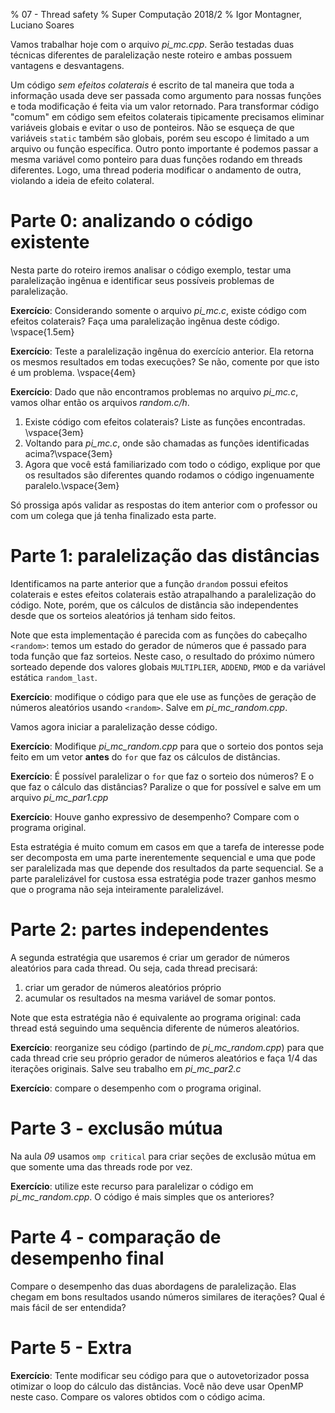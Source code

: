 % 07 - Thread safety
% Super Computação 2018/2
% Igor Montagner, Luciano Soares

Vamos trabalhar hoje com o arquivo *pi_mc.cpp*. Serão testadas duas técnicas diferentes de paralelização neste roteiro e ambas possuem vantagens e desvantagens.

Um código *sem efeitos colaterais* é escrito de tal maneira que toda a informação usada deve ser passada como argumento para nossas funções e toda modificação é feita via um valor retornado. Para transformar código "comum" em código sem efeitos colaterais tipicamente precisamos eliminar variáveis globais e evitar o uso de ponteiros. Não se esqueça de que variáveis `static` também são globais, porém seu escopo é limitado a um arquivo ou função específica. Outro ponto importante é podemos passar a mesma variável como ponteiro para duas funções rodando em threads diferentes. Logo, uma thread poderia modificar o andamento de outra, violando a ideia de efeito colateral. 

# Parte 0: analizando o código existente

Nesta parte do roteiro iremos analisar o código exemplo, testar uma paralelização ingênua e identificar seus possíveis problemas de paralelização.

**Exercício**: Considerando somente o arquivo *pi_mc.c*, existe código com  efeitos colaterais? Faça uma paralelização ingênua deste código. \vspace{1.5em}

**Exercício**: Teste a paralelização ingênua do exercício anterior. Ela retorna os mesmos resultados em todas execuções? Se não, comente por que isto é um problema. \vspace{4em}

**Exercício**: Dado que não encontramos problemas no arquivo *pi_mc.c*, vamos olhar então os arquivos *random.c/h*. 

1. Existe código com efeitos colaterais? Liste as funções encontradas. \vspace{3em}
2. Voltando para *pi_mc.c*, onde são chamadas as funções identificadas acima?\vspace{3em}
3. Agora que você está familiarizado com todo o código, explique por que os resultados são diferentes quando rodamos o código ingenuamente paralelo.\vspace{3em}

Só prossiga após validar as respostas do item anterior com o professor ou com um colega que já tenha finalizado esta parte.

# Parte 1: paralelização das distâncias

Identificamos na parte anterior que a função `drandom` possui efeitos colaterais e estes efeitos colaterais estão atrapalhando a paralelização do código. Note, porém, que os cálculos de distância são independentes desde que os sorteios aleatórios já tenham sido feitos. 

Note que esta implementação é parecida com as funções do cabeçalho `<random>`: temos um estado do gerador de números que é passado para toda função que faz sorteios. Neste caso, o resultado do próximo número sorteado depende dos valores globais `MULTIPLIER`, `ADDEND`, `PMOD` e da variável estática `random_last`.

**Exercício**: modifique o código para que ele use as funções de geração de números aleatórios usando `<random>`. Salve em *pi_mc_random.cpp*.

Vamos agora iniciar a paralelização desse código.

**Exercício**: Modifique *pi_mc_random.cpp* para que o sorteio dos pontos seja feito em um vetor **antes** do `for` que faz os cálculos de distâncias. 

**Exercício**:  É possível paralelizar o `for` que faz o sorteio dos números? E o que faz o cálculo das distâncias? Paralize o que for possível e salve em um arquivo *pi_mc_par1.cpp*


**Exercício**: Houve ganho expressivo de desempenho? Compare com o programa original.

Esta estratégia é muito comum em casos em que a tarefa de interesse pode ser decomposta em uma parte inerentemente sequencial e uma que pode ser paralelizada mas que depende dos resultados da parte sequencial. Se a parte paralelizável for custosa essa estratégia pode trazer ganhos mesmo que o programa não seja inteiramente paralelizável. 

# Parte 2: partes independentes

A segunda estratégia que usaremos é criar um gerador de números aleatórios para cada thread. Ou seja, cada thread precisará:

1. criar um gerador de números aleatórios próprio
1. acumular os resultados na mesma variável de somar pontos. 

Note que esta estratégia não é equivalente ao programa original: cada thread está seguindo uma sequência diferente de números aleatórios. 

**Exercício**: reorganize seu código (partindo de *pi_mc_random.cpp*) para que cada thread crie seu próprio gerador de números aleatórios e faça 1/4 das iterações originais. Salve seu trabalho em *pi_mc_par2.c*

**Exercício**: compare o desempenho com o programa original. 

# Parte 3 - exclusão mútua

Na aula *09* usamos `omp critical` para criar seções de exclusão mútua em que somente uma das threads rode por vez. 

**Exercício**: utilize este recurso para paralelizar o código em *pi_mc_random.cpp*. O código é mais simples que os anteriores?

# Parte 4 - comparação de desempenho final

Compare o desempenho das duas abordagens de paralelização. Elas chegam em bons resultados usando números similares de iterações? Qual é mais fácil de ser entendida?

# Parte 5 - Extra

**Exercício**: Tente modificar seu código para que o autovetorizador possa otimizar o loop do cálculo das distâncias. Você não deve usar OpenMP neste caso. Compare os valores obtidos com o código acima.
